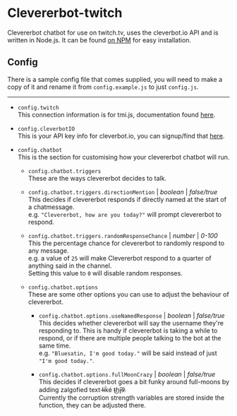 # Clevererbot-twitch

Clevererbot chatbot for use on twitch.tv, uses the cleverbot.io API and is written in Node<span>.js</span>. It can be found [on NPM](https://www.npmjs.com/package/clevererbot-twitch) for easy installation.

## Config
There is a sample config file that comes supplied, you will need to make a copy of it and rename it from `config.example.js` to just `config.js`.

----

+ `config.twitch`  
This connection information is for tmi.js, documentation found [here](http://www.tmijs.org/docs/Configuration.html).

+ `config.cleverbotIO`  
This is your API key info for cleverbot.io, you can signup/find that [here](https://cleverbot.io/keys).

+ `config.chatbot`  
This is the section for customising how your clevererbot chatbot will run.

    + `config.chatbot.triggers`  
    These are the ways clevererbot decides to talk.
    
    + `config.chatbot.triggers.directionMention` | *boolean* | *false/true*  
    This decides if clevererbot responds if directly named at the start of a chatmessage.  
    e.g. `"Clevererbot, how are you today?"` will prompt clevererbot to respond.  
      
    + `config.chatbot.triggers.randomResponseChance` | *number* | *0-100*  
    This the percentage chance for clevererbot to randomly respond to any message.  
    e.g. a value of `25` will make Clevererbot respond to a quarter of anything said in the channel.  
    Setting this value to `0` will disable random responses.  
    
    + `config.chatbot.options`  
    These are some other options you can use to adjust the behaviour of clevererbot.
      
      + `config.chatbot.options.useNamedResponse` | *boolean* | *false/true*  
      This decides whether clevererbot will say the username they're responding to. This is handy if clevererbot is taking a while to respond, or if there are multiple people talking to the bot at the same time.  
      e.g. `"Bluesatin, I'm good today."` will be said instead of just `"I'm good today."`.
      
      + `config.chatbot.options.fullMoonCrazy` | *boolean* | *false/true*  
      This decides if clevererbot goes a bit funky around full-moons by adding zalgofied text l̵̶ik̀é t̴͜h̨i̴͠s̵̕.  
      Currently the corruption strength variables are stored inside the function, they can be adjusted there.
